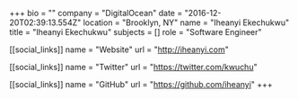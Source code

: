 +++
bio = ""
company = "DigitalOcean"
date = "2016-12-20T02:39:13.554Z"
location = "Brooklyn, NY"
name = "Iheanyi Ekechukwu"
title = "Iheanyi Ekechukwu"
subjects = []
role = "Software Engineer"

[[social_links]]
  name = "Website"
  url = "http://iheanyi.com"

[[social_links]]
  name = "Twitter"
  url = "https://twitter.com/kwuchu"

[[social_links]]
  name = "GitHub"
  url = "https://github.com/iheanyi"
+++
